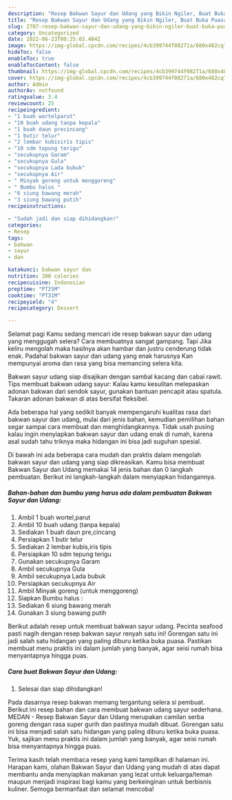 ```yaml
---
description: "Resep Bakwan Sayur dan Udang yang Bikin Ngiler, Buat Buka Puasa Lezat Sekali"
title: "Resep Bakwan Sayur dan Udang yang Bikin Ngiler, Buat Buka Puasa Lezat Sekali"
slug: 2707-resep-bakwan-sayur-dan-udang-yang-bikin-ngiler-buat-buka-puasa-lezat-sekali
category: Uncategorized
date: 2022-06-23T00:25:03.404Z
image: https://img-global.cpcdn.com/recipes/4cb399744f08271a/680x482cq70/bakwan-sayur-dan-udang-foto-resep-utama.jpg
hideToc: false
enableToc: true
enableTocContent: false
thumbnail: https://img-global.cpcdn.com/recipes/4cb399744f08271a/680x482cq70/bakwan-sayur-dan-udang-foto-resep-utama.jpg
cover: https://img-global.cpcdn.com/recipes/4cb399744f08271a/680x482cq70/bakwan-sayur-dan-udang-foto-resep-utama.jpg
author: Admin
authorAv: notfound
ratingvalue: 3.4
reviewcount: 25
recipeingredient:
- "1 buah wortelparut"
- "10 buah udang tanpa kepala"
- "1 buah daun precincang"
- "1 butir telur"
- "2 lembar kubisiris tipis"
- "10 sdm tepung terigu"
- "secukupnya Garam"
- "secukupnya Gula"
- "secukupnya Lada bubuk"
- "secukupnya Air"
- " Minyak goreng untuk menggoreng"
- " Bumbu halus "
- "6 siung bawang merah"
- "3 siung bawang putih"
recipeinstructions:

- "Sudah jadi dan siap dihidangkan!"
categories:
- Resep
tags:
- bakwan
- sayur
- dan

katakunci: bakwan sayur dan 
nutrition: 200 calories
recipecuisine: Indonesian
preptime: "PT25M"
cooktime: "PT31M"
recipeyield: "4"
recipecategory: Dessert

---
```



Selamat pagi Kamu sedang mencari ide resep bakwan sayur dan udang yang menggugah selera? Cara membuatnya sangat gampang. Tapi Jika keliru mengolah maka hasilnya akan hambar dan justru cenderung tidak enak. Padahal bakwan sayur dan udang yang enak harusnya Kan mempunyai aroma dan rasa yang bisa memancing selera kita.


Bakwan sayur udang siap disajikan dengan sambal kacang dan cabai rawit. Tips membuat bakwan udang sayur: Kalau kamu kesulitan melepaskan adonan bakwan dari sendok sayur, gunakan bantuan pencapit atau spatula. Takaran adonan bakwan di atas bersifat fleksibel.

Ada beberapa hal yang sedikit banyak mempengaruhi kualitas rasa dari bakwan sayur dan udang, mulai dari jenis bahan, kemudian pemilihan bahan segar sampai cara membuat dan menghidangkannya. Tidak usah pusing kalau ingin menyiapkan bakwan sayur dan udang enak di rumah, karena asal sudah tahu triknya maka hidangan ini bisa jadi suguhan spesial.


Di bawah ini ada beberapa cara mudah dan praktis dalam mengolah bakwan sayur dan udang yang siap dikreasikan. Kamu bisa membuat Bakwan Sayur dan Udang memakai 14 jenis bahan dan 0 langkah pembuatan. Berikut ini langkah-langkah dalam menyiapkan hidangannya.

<!--inarticleads1-->

##### Bahan-bahan dan bumbu yang harus ada dalam pembuatan Bakwan Sayur dan Udang:

1. Ambil 1 buah wortel,parut
1. Ambil 10 buah udang (tanpa kepala)
1. Sediakan 1 buah daun pre,cincang
1. Persiapkan 1 butir telur
1. Sediakan 2 lembar kubis,iris tipis
1. Persiapkan 10 sdm tepung terigu
1. Gunakan secukupnya Garam
1. Ambil secukupnya Gula
1. Ambil secukupnya Lada bubuk
1. Persiapkan secukupnya Air
1. Ambil  Minyak goreng (untuk menggoreng)
1. Siapkan  Bumbu halus :
1. Sediakan 6 siung bawang merah
1. Gunakan 3 siung bawang putih


Berikut adalah resep untuk membuat bakwan sayur udang. Pecinta seafood pasti nagih dengan resep bakwan sayur renyah satu ini! Gorengan satu ini jadi salah satu hidangan yang paling diburu ketika buka puasa. Pastikan membuat menu praktis ini dalam jumlah yang banyak, agar seisi rumah bisa menyantapnya hingga puas. 

<!--inarticleads2-->

##### Cara buat Bakwan Sayur dan Udang:


1. Selesai dan siap dihidangkan!

Pada dasarnya resep bakwan memang tergantung selera si pembuat. Berikut ini resep bahan dan cara membuat bakwan udang sayur sederhana. MEDAN - Resep Bakwan Sayur dan Udang merupakan camilan serba goreng dengan rasa super gurih dan pastinya mudah dibuat. Gorengan satu ini bisa menjadi salah satu hidangan yang paling diburu ketika buka puasa. Yuk, sajikan menu praktis ini dalam jumlah yang banyak, agar seisi rumah bisa menyantapnya hingga puas. 

Terima kasih telah membaca resep yang kami tampilkan di halaman ini. Harapan kami, olahan Bakwan Sayur dan Udang yang mudah di atas dapat membantu anda menyiapkan makanan yang lezat untuk keluarga/teman maupun menjadi inspirasi bagi kamu yang berkeinginan untuk berbisnis kuliner. Semoga bermanfaat dan selamat mencoba!
